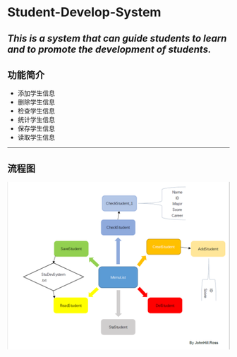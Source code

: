 # Student-Develop-System
*This is a system that can guide students to learn and to promote the development of students.*
-----------------------------------------------------------------------------------------------
## 功能简介

- 添加学生信息
- 删除学生信息
- 检查学生信息
- 统计学生信息
- 保存学生信息
- 读取学生信息
-----------------------------------------------------------------------------------------------
## 流程图

![](https://github.com/JohnHillRoss/Student-Develop-System/blob/master/StuDevSystem.png)
